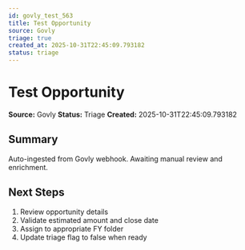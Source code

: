```yaml
---
id: govly_test_563
title: Test Opportunity
source: Govly
triage: true
created_at: 2025-10-31T22:45:09.793182
status: triage
---
```


# Test Opportunity

**Source:** Govly
**Status:** Triage
**Created:** 2025-10-31T22:45:09.793182

## Summary

Auto-ingested from Govly webhook. Awaiting manual review and enrichment.

## Next Steps

1. Review opportunity details
2. Validate estimated amount and close date
3. Assign to appropriate FY folder
4. Update triage flag to false when ready
